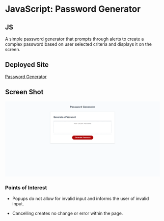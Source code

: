 # JavaScript: Password Generator

## JS
A simple password generator that prompts through alerts to create a complex password based on user selected criteria and displays it on the screen.

## Deployed Site
[Password Generator](https://josephlmurray.github.io/passwordgenerator/)

## Screen Shot

![alt text](./assets/PGScreenshot.png "Password Generator")

### Points of Interest
* Popups do not allow for invalid input and informs the user of invalid input.

* Cancelling creates no change or error within the page.
